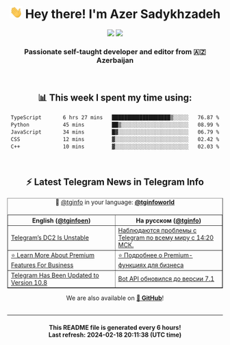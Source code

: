 <div align="center">
	<div>
		<h1>
      <img src="./assets/hi.gif" width="30px"> Hey there! I'm Azer Sadykhzadeh
    </h1>
    <img height="18" src="https://komarev.com/ghpvc/?username=sadykhzadeh&label=Views&color=2081c1&style=flat-square" />
		<a href="https://wakatime.com/Azer"> <img height="18" src="https://wakatime.com/badge/user/f80ae27a-c328-426f-a381-bc84136e2dd6.svg" /> </a>
    <h3>
      Passionate self-taught developer and editor from 🇦🇿 Azerbaijan
    </h3>
  </div>
  <br>

<h2>📊 This week I spent my time using:</h2>

<!--START_SECTION:waka-->

```txt
TypeScript       6 hrs 27 mins   ███████████████████▒░░░░░   76.87 %
Python           45 mins         ██▒░░░░░░░░░░░░░░░░░░░░░░   08.99 %
JavaScript       34 mins         █▓░░░░░░░░░░░░░░░░░░░░░░░   06.79 %
CSS              12 mins         ▓░░░░░░░░░░░░░░░░░░░░░░░░   02.42 %
C++              10 mins         ▓░░░░░░░░░░░░░░░░░░░░░░░░   02.03 %
```

<!--END_SECTION:waka-->

<br>

<h2>⚡️ Latest Telegram News in Telegram Info</h2>
  <table border>
		<tr>
			<th width="50%">English (<a href="https://t.me/tginfoen">@tginfoen</a>)</th>
			<th>На русском (<a href="https://t.me/tginfo">@tginfo</a>)</th>
		</tr>
		<caption>🚩 <a href="https://t.me/tginfo">@tginfo</a> in your language: <a href="https://t.me/tginfoworld"><b>@tginfoworld</b></a><caption/>
  <tr><td><a href="https://t.me/tginfoen/1853">Telegram’s DC2 Is Unstable</a></td>
    <td><a href="https://t.me/tginfo/3940">Наблюдаются проблемы с Telegram по всему миру с 14:20 МСК.</a></td></tr><tr><td><a href="https://t.me/tginfoen/1852">⭐ Learn More About Premium Features For Business</a></td>
    <td><a href="https://t.me/tginfo/3939">⭐ Подробнее о Premium-функциях для бизнеса</a></td></tr><tr><td><a href="https://t.me/tginfoen/1851">Telegram Has Been Updated to Version 10.8</a></td>
    <td><a href="https://t.me/tginfo/3938">Bot API обновился до версии 7.1</a></td></tr>
</table>
We are also available on <a href="https://github.com/tginfo"><b>🐙 GitHub</b></a>!
</div>

<br>
<hr>
<h4 align="center">This README file is generated <b>every 6 hours</b>!</br>Last refresh: <b>2024-02-18 20:11:38 (UTC time)</b></h4>
